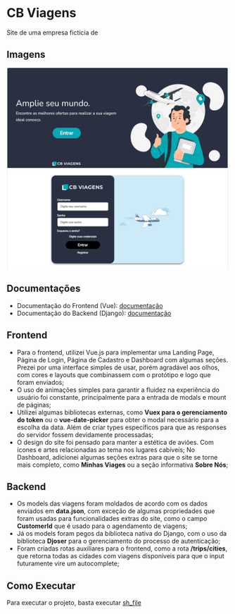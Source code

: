 # CB Viagens
Site de uma empresa fictícia de 

## Imagens
![Home](recording/home.png)
![Login](recording/login.png)

## Documentações
- Documentação do Frontend (Vue): [documentação](cb_viagens/README.md)
- Documentação do Backend (Django): [documentação](cb_viagens_api/README.md)

## Frontend
- Para o frontend, utilizei Vue.js para implementar uma Landing Page, Página de Login, Página de Cadastro e Dashboard com algumas seções. Prezei por uma interface simples de usar, porém agradável aos olhos, com cores e layouts que combinassem com o protótipo e logo que foram enviados;
- O uso de animações simples para garantir a fluidez na experiência do usuário foi constante, principalmente para a entrada de modals e mount de páginas;
- Utilizei algumas bibliotecas externas, como **Vuex para o gerenciamento do token** ou o **vue-date-picker** para obter o modal necessário para a escolha da data. Além de criar types específicos para que as responses do servidor fossem devidamente processadas;
- O design do site foi pensado para manter a estética de aviões. Com ícones e artes relacionadas ao tema nos lugares cabíveis;
No Dashboard, adicionei algumas seções extras para que o site se torne mais completo, como **Minhas Viages** ou a seção informativa **Sobre Nós**;

## Backend
- Os models das viagens foram moldados de acordo com os dados enviados em **data.json**, com exceção de algumas propriedades que foram usadas para funcionalidades extras do site, como o campo **CustomerId** que é usado para o agendamento de viagens;
- Já os models foram pegos da biblioteca nativa do Django, com o uso da biblioteca **Djoser** para o gerenciamento do processo de autenticação;
- Foram criadas rotas auxiliares para o frontend, como a rota **/trips/cities**, que retorna todas as cidades com viagens disponíveis para que o input futuramente vire um autocomplete;

## Como Executar
Para executar o projeto, basta executar [sh_file](run.sh)
